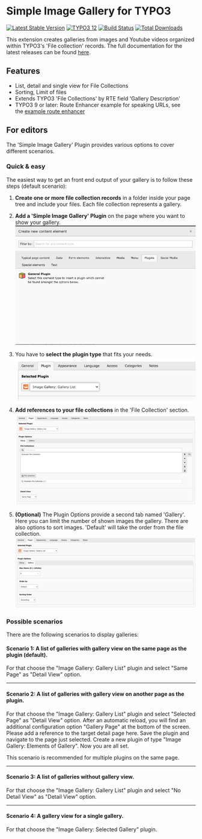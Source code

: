 Simple Image Gallery for TYPO3
==============================

[![Latest Stable Version](https://poser.pugx.org/freshworkx/bm-image-gallery/v/stable)](https://packagist.org/packages/freshworkx/bm-image-gallery)
[![TYPO3 12](https://img.shields.io/badge/TYPO3-12-orange.svg)](https://get.typo3.org/version/12)
[![Build Status](https://github.com/freshworkx/typo3-image-gallery/workflows/Continous%20Integration/badge.svg)](https://github.com/freshworkx/typo3-image-gallery)
[![Total Downloads](https://poser.pugx.org/freshworkx/bm-image-gallery/downloads)](https://packagist.org/packages/freshworkx/bm-image-gallery)

This extension creates galleries from images and Youtube videos organized within TYPO3's 'File collection' records.
The full documentation for the latest releases can be found [here](https://docs.typo3.org/p/freshworkx/bm-image-gallery/master/en-us/).

## Features

- List, detail and single view for File Collections
- Sorting, Limit of files 
- Extends TYPO3 'File Collections' by RTE field 'Gallery Description'
- TYPO3 9 or later: Route Enhancer example for speaking URLs, see  
the [example route enhancer](https://raw.githubusercontent.com/freshworkx/typo3-image-gallery/master/Resources/Private/Examples/RouteEnhancer.yml "Example route enhancer for gallery detail pages")

## For editors

The 'Simple Image Gallery' Plugin provides various options to cover different scenarios. 

### Quick & easy
The easiest way to get an front end output of your gallery is to follow these steps (default scenario): 

1. **Create one or more file collection records** in a folder inside your page tree and include your files. Each file collection 
represents a gallery.

2. **Add a 'Simple Image Gallery' Plugin** on the page where you want to show your gallery.
![Backend view of bm_image_gallery plugin](https://raw.githubusercontent.com/freshworkx/typo3-image-gallery/master/Documentation/Editor/Images/add-plugin.png "Add a 'Simple Image Gallery' plugin to a page")

3. You have to **select the plugin type** that fits your needs.
![Select the proper EXT:bm_image_gallery plugin](https://raw.githubusercontent.com/freshworkx/typo3-image-gallery/master/Documentation/Editor/Images/select-plugin.png "Select the proper EXT:bm_image_gallery plugin")

4. **Add references to your file collections** in the 'File Collection' section.
![Backend view of EXT:bm_image_gallery plugin for a gallery list](https://raw.githubusercontent.com/freshworkx/typo3-image-gallery/master/Documentation/Editor/Images/plugin.png "Backend view of bm_image_gallery plugin for a list")
 
4. **(Optional)** The Plugin Options provide a second tab named 'Gallery'. Here you can limit the number of shown images the
gallery. There are also options to sort images. 'Default' will take the order from the file collection.
![Backend view of EXT:bm_image_gallery plugin for limiting number of images and sorting](https://raw.githubusercontent.com/freshworkx/typo3-image-gallery/master/Documentation/Editor/Images/plugin-sort-max.png "Backend view of bm_image_gallery plugin for limit number of images and sorting")

### Possible scenarios

There are the following scenarios to display galleries:

#### Scenario 1: A list of galleries with gallery view on the same page as the plugin (default). 

For that choose the "Image Gallery: Gallery List" plugin and select "Same Page" as "Detail View" option.

---
#### Scenario 2: A list of galleries with gallery view on another page as the plugin. 

For that choose the "Image Gallery: Gallery List" plugin and select "Selected Page" as "Detail View" option. After an automatic
reload, you will find an additional configuration option "Gallery Page" at the bottom of the screen. Please add a reference to the
target detail page here. Save the plugin and navigate to the page just selected.
Create a new plugin of type "Image Gallery: Elements of Gallery". Now you are all set.

This scenario is recommended for multiple plugins on the same page.

---
#### Scenario 3: A list of galleries without gallery view. 

For that choose the "Image Gallery: Gallery List" plugin and select "No Detail View" as "Detail View" option.

---
#### Scenario 4: A gallery view for a single gallery. 

For that choose the "Image Gallery: Selected Gallery" plugin.
